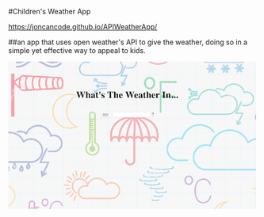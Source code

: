 #Children's Weather App

https://joncancode.github.io/APIWeatherApp/

##an app that uses open weather's API to give the weather, doing so in a simple yet effective way to appeal to kids.

![weather screenshot](/images/weather.png?raw=true "Weather")
